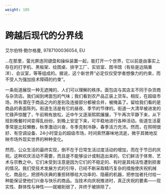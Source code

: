 ```yaml
---
weight: 105
---
```

# 跨越后现代的分界线

艾尔伯特·鲍尔格曼, 9787100036054, EU

…在那里，萤光屏连同键盘和操纵装置一起，能打开一个世界，它以前是由事实上存在的打字机、黑板架、绘图桌、排字工厂、实验室、图书馆（有些是远隔重洋）、会议室，等等组成的。据说，这个新世界“必定仅仅受学者想像力的约束，而不受人为强加技术障碍的约束”。

一条街道展现一种无遮掩的、人们可以理解的秩序。面包店与其店主不同于杂货商与杂货店。我们闻到烤面包的气味；我们看到农产品正装上货车。相反，在超级市场，所有潜在于商品之内的差别及连接部分都被合并，被掩盖了。留给我们看的是商品的表面陈列。街道生活是有它的昼夜、季节的节律的。街道一大清早被进发的忙碌声惊醒了，午前稍有放松，近中午又逐渐熙熙攘攘，下午再次平静下来，从下班到晚餐时间变得乱纷纷，到晚上安定下来，可平稳地进行各种活动。街道生活夏季常是比较懒散，秋季激动兴奋，冬季克制冷静，春季活力充沛。然而，在照明很好、有空调设备、24小时营业的超级市场，时间索然寡味地流逝，微乎其微地反映市场外现实世界的种种变化。

然而，公众生活的最终实现，倒不在于日常生活过度活动的增加，而在于节日的庆祝。这种欢庆活动不需要，而且是不能够设计或制造出来的。它们鲜活于体育、艺术与宗教之中。它们未受到注意是因为它们的不稳定的、有时是其纯洁性遭到损害的情况。我们受技术发展方式的引导，已经不断采取精巧复杂的措施使庆祝机械化、商品化，把颁布庆典的重担转移给大功率的、隐蔽的机器，把参加者托付给一种能保证使他们兴奋与快乐的商品。当技术向庆祝推进时，真正庆祝的要素——现实性、群体性与神性——就被削弱了，并终于被排除了。